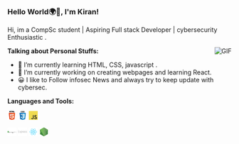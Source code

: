 ### Hello World🌍👋, I'm Kiran!

Hi, im a CompSc student | Aspiring Full stack Developer | cybersecurity Enthusiastic .

  <img align="right" alt="GIF" src="https://media2.giphy.com/media/IpeYSEZshTefe/giphy.gif?cid=6c09b952c4cd7960ca1d63c5178d718f3fd4505e8bd2dc85&rid=giphy.gif" />

**Talking about Personal Stuffs:**
- 🌱 I’m currently learning HTML, CSS, javascript .
- 🔭 I’m currently working on creating webpages and learning React.
- 😀 I like to Follow infosec News and always try to keep update with cybersec.

**Languages and Tools:**  

<code><img height="20" src="https://raw.githubusercontent.com/github/explore/80688e429a7d4ef2fca1e82350fe8e3517d3494d/topics/html/html.png"></code>
<code><img height="20" src="https://raw.githubusercontent.com/github/explore/80688e429a7d4ef2fca1e82350fe8e3517d3494d/topics/css/css.png"></code>
<code><img height="20" src="https://raw.githubusercontent.com/github/explore/80688e429a7d4ef2fca1e82350fe8e3517d3494d/topics/javascript/javascript.png"></code>


<code><img height="20" src="https://raw.githubusercontent.com/github/explore/80688e429a7d4ef2fca1e82350fe8e3517d3494d/topics/mongodb/mongodb.png"></code>
<code><img height="20" src="https://raw.githubusercontent.com/github/explore/80688e429a7d4ef2fca1e82350fe8e3517d3494d/topics/express/express.png"></code>
<code><img height="20" src="https://raw.githubusercontent.com/github/explore/80688e429a7d4ef2fca1e82350fe8e3517d3494d/topics/react/react.png"></code>
<code><img height="20" src="https://raw.githubusercontent.com/github/explore/80688e429a7d4ef2fca1e82350fe8e3517d3494d/topics/nodejs/nodejs.png"></code>

